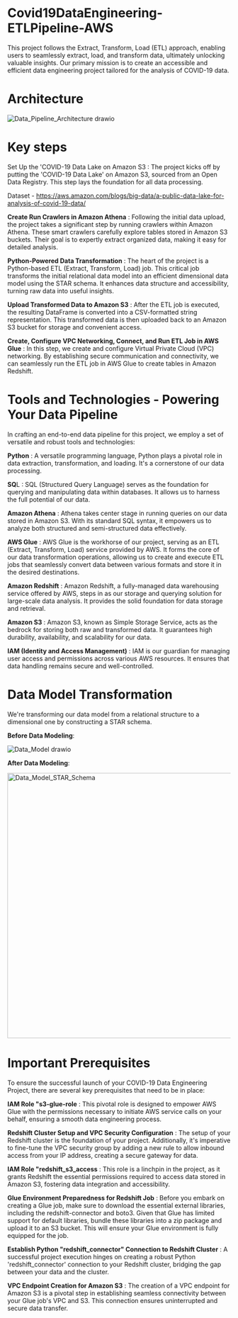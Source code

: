 # Covid19DataEngineering-ETLPipeline-AWS
This project follows the Extract, Transform, Load (ETL) approach, enabling users to seamlessly extract, load, and transform data, ultimately unlocking valuable insights. Our primary mission is to create an accessible and efficient data engineering project tailored for the analysis of COVID-19 data.

# Architecture
![Data_Pipeline_Architecture drawio](https://github.com/user-attachments/assets/2434722c-ee48-4595-8214-e801fca976aa)



# Key steps
Set Up the 'COVID-19 Data Lake on Amazon S3 : The project kicks off by putting the 'COVID-19 Data Lake' on Amazon S3, sourced from an Open Data Registry. This step lays the foundation for all data processing.

Dataset - https://aws.amazon.com/blogs/big-data/a-public-data-lake-for-analysis-of-covid-19-data/

**Create Run Crawlers in Amazon Athena** : Following the initial data upload, the project takes a significant step by running crawlers within Amazon Athena. These smart crawlers carefully explore tables stored in Amazon S3 buckets. Their goal is to expertly extract organized data, making it easy for detailed analysis.

**Python-Powered Data Transformation** : The heart of the project is a Python-based ETL (Extract, Transform, Load) job. This critical job transforms the initial relational data model into an efficient dimensional data model using the STAR schema. It enhances data structure and accessibility, turning raw data into useful insights.

**Upload Transformed Data to Amazon S3** : After the ETL job is executed, the resulting DataFrame is converted into a CSV-formatted string representation. This transformed data is then uploaded back to an Amazon S3 bucket for storage and convenient access.

**Create, Configure VPC Networking, Connect, and Run ETL Job in AWS Glue** : In this step, we create and configure Virtual Private Cloud (VPC) networking. By establishing secure communication and connectivity, we can seamlessly run the ETL job in AWS Glue to create tables in Amazon Redshift.

# Tools and Technologies - Powering Your Data Pipeline
In crafting an end-to-end data pipeline for this project, we employ a set of versatile and robust tools and technologies:

**Python** : A versatile programming language, Python plays a pivotal role in data extraction, transformation, and loading. It's a cornerstone of our data processing.

**SQ**L : SQL (Structured Query Language) serves as the foundation for querying and manipulating data within databases. It allows us to harness the full potential of our data.

**Amazon Athena** : Athena takes center stage in running queries on our data stored in Amazon S3. With its standard SQL syntax, it empowers us to analyze both structured and semi-structured data effectively.

**AWS Glue** : AWS Glue is the workhorse of our project, serving as an ETL (Extract, Transform, Load) service provided by AWS. It forms the core of our data transformation operations, allowing us to create and execute ETL jobs that seamlessly convert data between various formats and store it in the desired destinations.

**Amazon Redshift** : Amazon Redshift, a fully-managed data warehousing service offered by AWS, steps in as our storage and querying solution for large-scale data analysis. It provides the solid foundation for data storage and retrieval.

**Amazon S3** : Amazon S3, known as Simple Storage Service, acts as the bedrock for storing both raw and transformed data. It guarantees high durability, availability, and scalability for our data.

**IAM (Identity and Access Management)** : IAM is our guardian for managing user access and permissions across various AWS resources. It ensures that data handling remains secure and well-controlled.


# Data Model Transformation
We're transforming our data model from a relational structure to a dimensional one by constructing a STAR schema.

**Before Data Modeling**:

![Data_Model drawio](https://github.com/user-attachments/assets/4085f817-498a-4a07-86bd-4641ae5e3109)


**After Data Modeling**:

<img width="599" alt="Data_Model_STAR_Schema" src="https://github.com/user-attachments/assets/be980069-3153-483e-b652-119605838f9e">

# Important Prerequisites

To ensure the successful launch of your COVID-19 Data Engineering Project, there are several key prerequisites that need to be in place:

**IAM Role "s3-glue-role** : This pivotal role is designed to empower AWS Glue with the permissions necessary to initiate AWS service calls on your behalf, ensuring a smooth data engineering process.

**Redshift Cluster Setup and VPC Security Configuration** : The setup of your Redshift cluster is the foundation of your project. Additionally, it's imperative to fine-tune the VPC security group by adding a new rule to allow inbound access from your IP address, creating a secure gateway for data.

**IAM Role "redshift_s3_access** : This role is a linchpin in the project, as it grants Redshift the essential permissions required to access data stored in Amazon S3, fostering data integration and accessibility.

**Glue Environment Preparedness for Redshift Job** : Before you embark on creating a Glue job, make sure to download the essential external libraries, including the redshift-connector and boto3. Given that Glue has limited support for default libraries, bundle these libraries into a zip package and upload it to an S3 bucket. This will ensure your Glue environment is fully equipped for the job.

**Establish Python "redshift_connector" Connection to Redshift Cluster** : A successful project execution hinges on creating a robust Python 'redshift_connector' connection to your Redshift cluster, bridging the gap between your data and the cluster.

**VPC Endpoint Creation for Amazon S3** : The creation of a VPC endpoint for Amazon S3 is a pivotal step in establishing seamless connectivity between your Glue job's VPC and S3. This connection ensures uninterrupted and secure data transfer.
